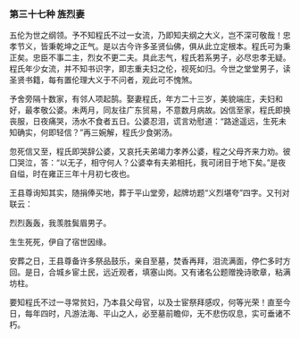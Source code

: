 <script type="text/javascript">
    var head = document.getElementsByTagName('head')[0];
    cssURL = '/public/article_1.css';
    linkTag = document.createElement('link');
    linkTag.href = cssURL;
    linkTag.setAttribute('type','text/css');
    linkTag.setAttribute('rel','stylesheet');
    head.appendChild(linkTag);
</script>
### 第三十七种 旌烈妻

五伦为世之纲领。予不知程氏不过一女流，乃即知夫纲之大义，岂不深可敬哉！忠孝节义，皆秉乾坤之正气。是以古今许多圣贤仙佛，俱从此立定根本。程氏可为秉正矣。忠臣不事二主，烈女不更二夫。具此志气，程氏若系男子，必尽忠孝无疑。程氏年少女流，并不知书识字，即志重夫妇之伦，视死如归。今世之堂堂男子，读圣贤书籍，每有置伦理大义于不问者，观此可不愧煞。

予舍旁隔十数家，有邻人项起鹄。娶妻程氏，年方二十三岁，美貌端庄，夫妇和好，最孝敬公婆。未两月，同友往广东贸易，不意数月病故。凶信至家，程氏即换丧服，日夜痛哭，汤水不食者五日。公婆忍泪，谎言劝慰道：“路途遥远，生死未知确实，何即轻信？”再三婉解，程氏少食粥汤。

忽死信又至，程氏即哭辞公婆，又哀托夫弟竭力孝养公婆，程之父母齐来力劝。彼囗哭泣，答：“以无子，相守何人？公婆幸有夫弟相托，我可闭目于地下矣。”是夜自缢，时在雍正三年十月初七夜也。

王县尊询知其实，随捐俸买地，葬于平山堂旁，起牌坊题“义烈堪夸”四字。又刊对联云：

烈烈轰轰，我羡胜鬓眉男子。

生生死死，伊自了宿世因缘。

安葬之日，王县尊备许多祭品鼓乐，亲自至墓，焚香再拜，泪流满面，停伫多时方回。是日，合城乡宦土民，远近观者，填塞山岗。又有诸名公题赠挽诗歌章，粘满坊柱。

要知程氏不过一寻常贫妇，乃本县父母官，以及士宦祭拜感叹，何等光荣！直至今日，每年四时，凡游法海、平山之人，必至墓前瞻仰，无不悲伤叹息，实可垂诸不朽。